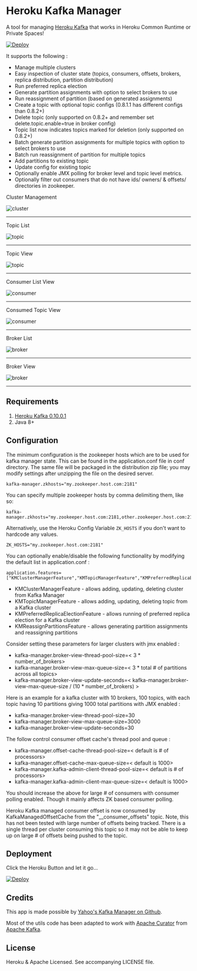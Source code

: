 Heroku Kafka Manager
=====================

A tool for managing [Heroku Kafka](https://www.heroku.com/kafka) that works in Heroku Common Runtime or Private Spaces!

[![Deploy](https://www.herokucdn.com/deploy/button.svg)](https://heroku.com/deploy?template=https://github.com/herokumx/heroku-kafka-manager)

It supports the following :

 - Manage multiple clusters
 - Easy inspection of cluster state (topics, consumers, offsets, brokers, replica distribution, partition distribution)
 - Run preferred replica election
 - Generate partition assignments with option to select brokers to use
 - Run reassignment of partition (based on generated assignments)
 - Create a topic with optional topic configs (0.8.1.1 has different configs than 0.8.2+)
 - Delete topic (only supported on 0.8.2+ and remember set delete.topic.enable=true in broker config)
 - Topic list now indicates topics marked for deletion (only supported on 0.8.2+)
 - Batch generate partition assignments for multiple topics with option to select brokers to use
 - Batch run reassignment of partition for multiple topics
 - Add partitions to existing topic
 - Update config for existing topic
 - Optionally enable JMX polling for broker level and topic level metrics.
 - Optionally filter out consumers that do not have ids/ owners/ & offsets/ directories in zookeeper.

Cluster Management

![cluster](https://s3.amazonaws.com/herokumximages/kafkamgr/cluster.png)

***

Topic List

![topic](https://s3.amazonaws.com/herokumximages/kafkamgr/topic-list.png)

***

Topic View

![topic](https://s3.amazonaws.com/herokumximages/kafkamgr/topic.png)

***

Consumer List View

![consumer](https://s3.amazonaws.com/herokumximages/kafkamgr/consumer-list.png)

***

Consumed Topic View

![consumer](https://s3.amazonaws.com/herokumximages/kafkamgr/consumed-topic.png)

***

Broker List

![broker](https://s3.amazonaws.com/herokumximages/kafkamgr/broker-list.png)

***

Broker View

![broker](https://s3.amazonaws.com/herokumximages/kafkamgr/broker.png)

***

Requirements
------------

1. [Heroku Kafka 0.10.0.1](https://elements.heroku.com/addons/heroku-kafka)
2. Java 8+

Configuration
-------------

The minimum configuration is the zookeeper hosts which are to be used for kafka manager state.
This can be found in the application.conf file in conf directory.  The same file will be packaged
in the distribution zip file; you may modify settings after unzipping the file on the desired server.

    kafka-manager.zkhosts="my.zookeeper.host.com:2181"

You can specify multiple zookeeper hosts by comma delimiting them, like so:

    kafka-manager.zkhosts="my.zookeeper.host.com:2181,other.zookeeper.host.com:2181"

Alternatively, use the Heroku Config Variable `ZK_HOSTS` if you don't want to hardcode any values.

    ZK_HOSTS="my.zookeeper.host.com:2181"

You can optionally enable/disable the following functionality by modifying the default list in application.conf :

    application.features=["KMClusterManagerFeature","KMTopicManagerFeature","KMPreferredReplicaElectionFeature","KMReassignPartitionsFeature"]

 - KMClusterManagerFeature - allows adding, updating, deleting cluster from Kafka Manager
 - KMTopicManagerFeature - allows adding, updating, deleting topic from a Kafka cluster
 - KMPreferredReplicaElectionFeature - allows running of preferred replica election for a Kafka cluster
 - KMReassignPartitionsFeature - allows generating partition assignments and reassigning partitions

Consider setting these parameters for larger clusters with jmx enabled :

 - kafka-manager.broker-view-thread-pool-size=< 3 * number_of_brokers>
 - kafka-manager.broker-view-max-queue-size=< 3 * total # of partitions across all topics>
 - kafka-manager.broker-view-update-seconds=< kafka-manager.broker-view-max-queue-size / (10 * number_of_brokers) >

Here is an example for a kafka cluster with 10 brokers, 100 topics, with each topic having 10 partitions giving 1000 total partitions with JMX enabled :

 - kafka-manager.broker-view-thread-pool-size=30
 - kafka-manager.broker-view-max-queue-size=3000
 - kafka-manager.broker-view-update-seconds=30

The follow control consumer offset cache's thread pool and queue :

 - kafka-manager.offset-cache-thread-pool-size=< default is # of processors>
 - kafka-manager.offset-cache-max-queue-size=< default is 1000>
 - kafka-manager.kafka-admin-client-thread-pool-size=< default is # of processors>
 - kafka-manager.kafka-admin-client-max-queue-size=< default is 1000>

You should increase the above for large # of consumers with consumer polling enabled.  Though it mainly affects ZK based consumer polling.

Heroku Kafka managed consumer offset is now consumed by KafkaManagedOffsetCache from the "__consumer_offsets" topic.  Note, this has not been tested with large number of offsets being tracked.  There is a single thread per cluster consuming this topic so it may not be able to keep up on large # of offsets being pushed to the topic.

Deployment
----------

Click the Heroku Button and let it go...

[![Deploy](https://www.herokucdn.com/deploy/button.svg)](https://heroku.com/deploy?template=https://github.com/herokumx/heroku-kafka-manager)

Credits
-------

This app is made possible by [Yahoo's Kafka Manager on Github](https://github.com/yahoo/kafka-manager).

Most of the utils code has been adapted to work with [Apache Curator](http://curator.apache.org) from [Apache Kafka](http://kafka.apache.org).


License
-------

Heroku & Apache Licensed. See accompanying LICENSE file.
